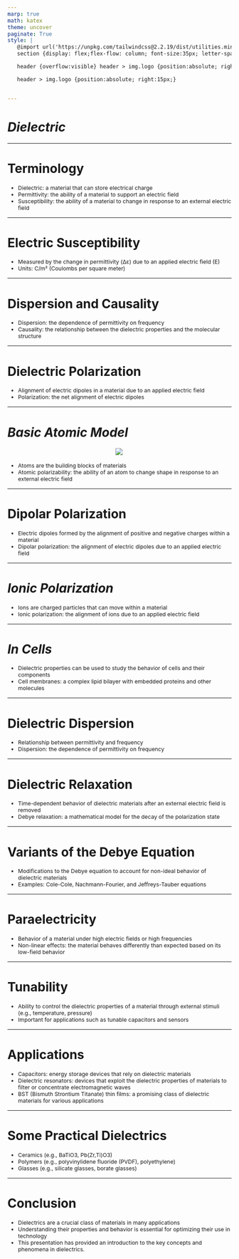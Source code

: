 ```yaml
---
marp: true
math: katex
theme: uncover
paginate: True
style: |
   @import url('https://unpkg.com/tailwindcss@2.2.19/dist/utilities.min.css');
   section {display: flex;flex-flow: column; font-size:35px; letter-spacing:1.4px;}

   header {overflow:visible} header > img.logo {position:absolute; right:15px;}

   header > img.logo {position:absolute; right:15px;}


---
```

<!-- backgroundColor: white -->
<!-- _class: lead -->

 # _Dielectric_

---
<style scoped>p,li {font-size:0.88em}</style>

 # Terminology
- Dielectric: a material that can store electrical charge
- Permittivity: the ability of a material to support an electric field
- Susceptibility: the ability of a material to change in response to an external electric field


---
<style scoped>p,li {font-size:0.92em}</style>

 # Electric Susceptibility
- Measured by the change in permittivity (Δε) due to an applied electric field (E)
- Units: C/m² (Coulombs per square meter)


---
<style scoped>p,li {font-size:0.92em}</style>

 # Dispersion and Causality

- Dispersion: the dependence of permittivity on frequency
- Causality: the relationship between the dielectric properties and the molecular structure

---
<style scoped>p,li {font-size:0.92em}</style>

 # **Dielectric Polarization**

- Alignment of electric dipoles in a material due to an applied electric field
- Polarization: the net alignment of electric dipoles

---
<style scoped>p,li {font-size:0.88em}</style>

 # _Basic Atomic Model_
<div style="display: flex; flex: 1 1 auto; flex-flow: row; min-height: 0"><div style="display: flex; flex: 1 1 auto; justify-content: center;min-height:0;min-width:0; margin-bottom:0.1em;;margin-right:0.15em">
<img style='object-fit: contain; max-height:100%; max-width:100%; background-color: rgba(0,0,0,0);' src='https://upload.wikimedia.org/wikipedia/commons/thumb/f/fb/Dielectric_model.svg/400px-Dielectric_model.svg.png'/>
</div>
</div>

- Atoms are the building blocks of materials
- Atomic polarizability: the ability of an atom to change shape in response to an external electric field

---
<style scoped>p,li {font-size:0.92em}</style>

 # Dipolar Polarization

- Electric dipoles formed by the alignment of positive and negative charges within a material
- Dipolar polarization: the alignment of electric dipoles due to an applied electric field

---
<style scoped>p,li {font-size:0.92em}</style>

 # _Ionic Polarization_

- Ions are charged particles that can move within a material
- Ionic polarization: the alignment of ions due to an applied electric field

---
<style scoped>p,li {font-size:0.92em}</style>

 # _In Cells_

- Dielectric properties can be used to study the behavior of cells and their components
- Cell membranes: a complex lipid bilayer with embedded proteins and other molecules

---
<style scoped>p,li {font-size:0.92em}</style>

 # Dielectric Dispersion
- Relationship between permittivity and frequency
- Dispersion: the dependence of permittivity on frequency


---
<style scoped>p,li {font-size:0.92em}</style>

 # Dielectric Relaxation

- Time-dependent behavior of dielectric materials after an external electric field is removed
- Debye relaxation: a mathematical model for the decay of the polarization state

---
<style scoped>p,li {font-size:0.92em}</style>

 # Variants of the Debye Equation

- Modifications to the Debye equation to account for non-ideal behavior of dielectric materials
- Examples: Cole-Cole, Nachmann-Fourier, and Jeffreys-Tauber equations

---
<style scoped>p,li {font-size:0.92em}</style>

 # Paraelectricity
- Behavior of a material under high electric fields or high frequencies
- Non-linear effects: the material behaves differently than expected based on its low-field behavior


---
<style scoped>p,li {font-size:0.92em}</style>

 # Tunability

- Ability to control the dielectric properties of a material through external stimuli (e.g., temperature, pressure)
- Important for applications such as tunable capacitors and sensors

---
<style scoped>p,li {font-size:0.88em}</style>

 # Applications

- Capacitors: energy storage devices that rely on dielectric materials
- Dielectric resonators: devices that exploit the dielectric properties of materials to filter or concentrate electromagnetic waves
- BST (Bismuth Strontium Titanate) thin films: a promising class of dielectric materials for various applications

---
<style scoped>p,li {font-size:0.88em}</style>

 # Some Practical Dielectrics

- Ceramics (e.g., BaTiO3, Pb(Zr,Ti)O3)
- Polymers (e.g., polyvinylidene fluoride (PVDF), polyethylene)
- Glasses (e.g., silicate glasses, borate glasses)

---
<style scoped>p,li {font-size:0.88em}</style>

 # Conclusion

- Dielectrics are a crucial class of materials in many applications
- Understanding their properties and behavior is essential for optimizing their use in technology
- This presentation has provided an introduction to the key concepts and phenomena in dielectrics.